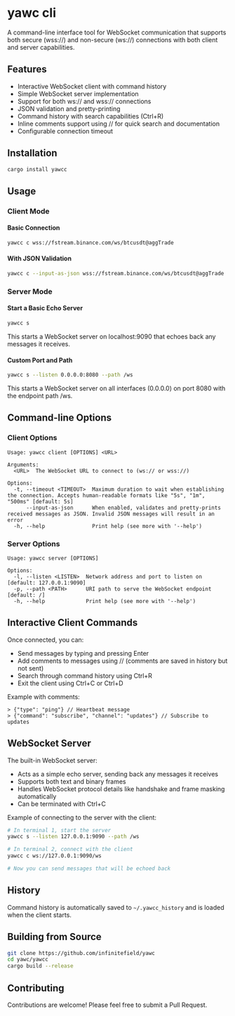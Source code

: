 # yawc cli

A command-line interface tool for WebSocket communication that supports both secure (wss://) and non-secure (ws://) connections with both client and server capabilities.

## Features

- Interactive WebSocket client with command history
- Simple WebSocket server implementation
- Support for both ws:// and wss:// connections
- JSON validation and pretty-printing
- Command history with search capabilities (Ctrl+R)
- Inline comments support using // for quick search and documentation
- Configurable connection timeout

## Installation

```bash
cargo install yawcc
```

## Usage

### Client Mode

#### Basic Connection

```bash
yawcc c wss://fstream.binance.com/ws/btcusdt@aggTrade
```

#### With JSON Validation

```bash
yawcc c --input-as-json wss://fstream.binance.com/ws/btcusdt@aggTrade
```

### Server Mode

#### Start a Basic Echo Server

```bash
yawcc s
```

This starts a WebSocket server on localhost:9090 that echoes back any messages it receives.

#### Custom Port and Path

```bash
yawcc s --listen 0.0.0.0:8080 --path /ws
```

This starts a WebSocket server on all interfaces (0.0.0.0) on port 8080 with the endpoint path /ws.

## Command-line Options

### Client Options

```
Usage: yawcc client [OPTIONS] <URL>

Arguments:
  <URL>  The WebSocket URL to connect to (ws:// or wss://)

Options:
  -t, --timeout <TIMEOUT>  Maximum duration to wait when establishing the connection. Accepts human-readable formats like "5s", "1m", "500ms" [default: 5s]
      --input-as-json      When enabled, validates and pretty-prints received messages as JSON. Invalid JSON messages will result in an error
  -h, --help               Print help (see more with '--help')
```

### Server Options

```
Usage: yawcc server [OPTIONS]

Options:
  -l, --listen <LISTEN>  Network address and port to listen on [default: 127.0.0.1:9090]
  -p, --path <PATH>      URI path to serve the WebSocket endpoint [default: /]
  -h, --help             Print help (see more with '--help')
```

## Interactive Client Commands

Once connected, you can:

- Send messages by typing and pressing Enter
- Add comments to messages using // (comments are saved in history but not sent)
- Search through command history using Ctrl+R
- Exit the client using Ctrl+C or Ctrl+D

Example with comments:

```
> {"type": "ping"} // Heartbeat message
> {"command": "subscribe", "channel": "updates"} // Subscribe to updates
```

## WebSocket Server

The built-in WebSocket server:

- Acts as a simple echo server, sending back any messages it receives
- Supports both text and binary frames
- Handles WebSocket protocol details like handshake and frame masking automatically
- Can be terminated with Ctrl+C

Example of connecting to the server with the client:

```bash
# In terminal 1, start the server
yawcc s --listen 127.0.0.1:9090 --path /ws

# In terminal 2, connect with the client
yawcc c ws://127.0.0.1:9090/ws

# Now you can send messages that will be echoed back
```

## History

Command history is automatically saved to `~/.yawcc_history` and is loaded when the client starts.

## Building from Source

```bash
git clone https://github.com/infinitefield/yawc
cd yawc/yawcc
cargo build --release
```

## Contributing

Contributions are welcome! Please feel free to submit a Pull Request.
